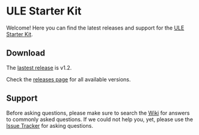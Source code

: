 # ULE Starter Kit

Welcome! Here you can find the latest releases and support for the [ULE Starter Kit](https://www.dspg.com/developers).

## Download

The [lastest release](https://github.com/DSPGroup/ule-starterkit/releases/latest) is v1.2.

Check the [releases page](https://github.com/dspgroup/ule-starterkit/releases) for all available versions.

## Support

Before asking questions, please make sure to search the
[Wiki](https://github.com/dspgroup/ule-starterkit/wiki) for answers to commonly asked questions. If we could not help you, yet, please use the
[Issue Tracker](https://github.com/dspgroup/ule-starterkit/issues) for asking questions.
